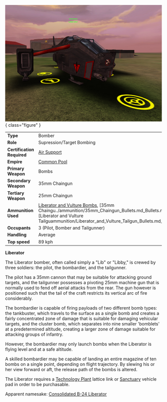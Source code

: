 ![Liberator](../images/LiberatorPicture.jpg){ class="figure" }

|                            |                                                                                                                                                                                                                                                |
| -------------------------- | ---------------------------------------------------------------------------------------------------------------------------------------------------------------------------------------------------------------------------------------------- |
| **Type**                   | Bomber                                                                                                                                                                                                                                         |
| **Role**                   | Supression/Target Bombing                                                                                                                                                                                                                      |
| **Certification Required** | [Air Support](../certifications/Air_Support.md)                                                                                                                                                                                                |
| **Empire**                 | [Common Pool](../terminology/Common_Pool.md)                                                                                                                                                                                                   |
| **Primary Weapon**         | Bombs                                                                                                                                                                                                                                          |
| **Secondary Weapon**       | 35mm Chaingun                                                                                                                                                                                                                                  |
| **Tertiary Weapon**        | 25mm Chaingun                                                                                                                                                                                                                                  |
| **Ammunition Used**        | [Liberator and Vulture Bombs](../ammunition/Liberator_and_Vulture_Bombs.md), [35mm Chaingu../ammunition/35mm_Chaingun_Bullets.md_Bullets.md), and [Liberator and Vulture Tailguammunition/Liberator_and_Vulture_Tailgun_Bullets.md_Bullets.md) |
| **Occupants**              | 3 (Pilot, Bomber and Tailgunner)                                                                                                                                                                                                               |
| **Handling**               | Average                                                                                                                                                                                                                                        |
| **Top speed**              | 89 kph                                                                                                                                                                                                                                         |

**Liberator**

The Liberator bomber, often called simply a "Lib" or "Libby," is crewed by three
soldiers: the pilot, the bombardier, and the tailgunner.

The pilot has a 35mm cannon that may be suitable for attacking ground targets,
and the tailgunner possesses a pivoting 25mm machine gun that is normally used
to fend off aerial attacks from the rear. The gun however is positioned such
that the tail of the craft restricts its vertical arc of fire considerably.

The bombardier is capable of firing payloads of two different bomb types: the
tankbuster, which travels to the surface as a single bomb and creates a fairly
concentrated zone of damage that is suitable for damaging vehicular targets, and
the cluster bomb, which separates into nine smaller 'bomblets' at a
predetermined altitude, creating a larger zone of damage suitable for attacking
groups of infantry.

However, the bombardier may only launch bombs when the Liberator is flying level
and at a safe altitude.

A skilled bombardier may be capable of landing an entire magazine of ten bombs
on a single point, depending on flight trajectory. By slewing his or her view
forward or aft, the release path of the bombs is altered.

The Liberator requires a [Technology Plant](../locations/Technology_Plant.md)
lattice link or [Sanctuary](../locations/Sanctuary.md) vehicle pad in order to
be purchasable.

Apparent namesake:
[Consolidated B-24 Liberator](http://en.wikipedia.org/wiki/B-24_Liberator)

